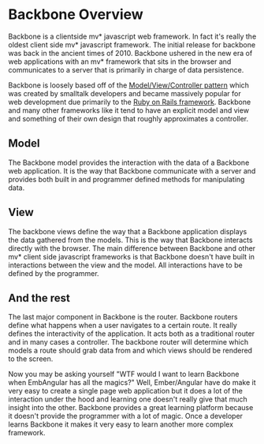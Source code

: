 Backbone Overview
============================
Backbone is a clientside mv* javascript web framework. In fact it's really the 
oldest client side mv* javascript framework. The initial release for backbone was 
back in the ancient times of 2010. Backbone ushered in the new era of web 
applications with an mv* framework that sits in the browser and communicates to a server that is primarily in charge of data persistence.

Backbone is loosely based off of the <a href="http://blog.codinghorror.com/understanding-model-view-controller/">Model/View/Controller pattern</a> which was created by
smalltalk developers and became massively popular for web development due primarily
 to the <a href="http://rubyonrails.org/">Ruby on Rails framework</a>. Backbone and
 many other frameworks like it tend to have an explicit model and view and something
 of their own design that roughly approximates a controller.

Model
--------------
The Backbone model provides the interaction with the data of a Backbone web 
application. It is the way that Backbone communicate with a server and provides
both built in and programmer defined methods for manipulating data.

View
---------------
The backbone views define the way that a Backbone application displays the data 
gathered from the models. This is the way that Backbone interacts directly with
 the browser. The main difference between Backbone and other mv* client side 
javascript frameworks is that Backbone doesn't have built in interactions between 
the view and the model. All interactions have to be defined by the programmer.

And the rest
------------------
The last major component in Backbone is the router. Backbone routers define what
happens when a user navigates to a certain route. It really defines the 
interactivity of the application. It acts both as a traditional router and in many 
cases a controller. The backbone router will determine which models a route should
grab data from and which views should be rendered to the screen.

Now you may be asking yourself "WTF would I want to learn Backbone when EmbAngular 
has all the magics?" Well, Ember/Angular have do make it very easy to create a 
single page web application but it does a lot of the interaction under the hood
and learning one doesn't really give that much insight into the other. Backbone 
provides a great learning platform because it doesn't provide the programmer with
a lot of magic. Once a developer learns Backbone it makes it very easy to learn
another more complex framework.
